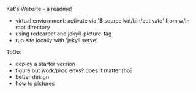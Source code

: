 Kat's Website - a readme!

- virtual enviornment: activate via '$ source kat/bin/activate' from w/in root directory
- using redcarpet and jekyll-picture-tag
- run site locally with 'jekyll serve'

ToDo:
- deploy a starter version
- figure out work/prod envs? does it matter tho?
- better design
- how to pictures

